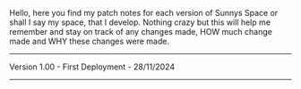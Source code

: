 Hello, here you find my patch notes for each version of Sunnys Space or 
shall I say my space, that I develop. Nothing crazy but this will
help me remember and stay on track of any changes 
made, HOW much change made and WHY these changes were made.

---------------------------------------------------------------------------

Version 1.00 - First Deployment - 28/11/2024

---------------------------------------------------------------------------